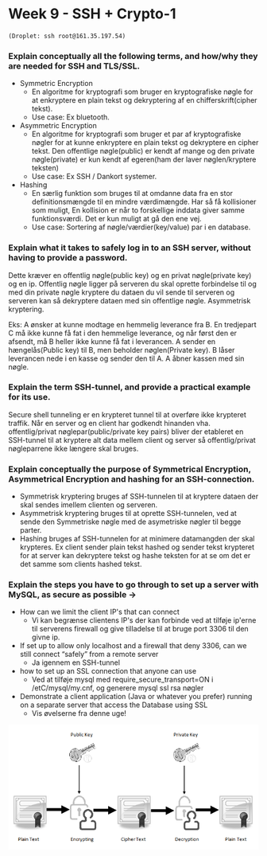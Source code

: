 # Week 9 - SSH + Crypto-1
    (Droplet: ssh root@161.35.197.54)

### Explain conceptually all the following terms, and how/why they are needed for SSH and TLS/SSL.
- Symmetric Encryption
    - En algoritme for kryptografi som bruger en kryptografiske nøgle for at enkryptere en plain tekst og dekryptering af en chifferskrift(cipher tekst).
    - Use case: Ex bluetooth.
- Asymmetric Encryption
    - En algoritme for kryptografi som bruger et par af kryptografiske nøgler for at kunne enkryptere en plain tekst og dekryptere en cipher tekst. Den offentlige nøgle(public) er kendt af mange og den private nøgle(private) er kun kendt af egeren(ham der laver nøglen/kryptere teksten)
    - Use case: Ex SSH / Dankort systemer.
- Hashing
    - En særlig funktion som bruges til at omdanne data fra en stor definitionsmængde til en mindre værdimængde. Har så få kollisioner som muligt, En kollision er når to forskellige inddata giver samme funktionsværdi. Det er kun muligt at gå den ene vej.
    - Use case: Sortering af nøgle/værdier(key/value) par i en database.


### Explain what it takes to safely log in to an SSH server, without having to provide a password.
Dette kræver en offentlig nøgle(public key) og en privat nøgle(private key) og en ip. Offentlig nøgle ligger på serveren du skal oprette forbindelse til og med din private nøgle kryptere du dataen du vil sende til serveren og serveren kan så dekryptere dataen med sin offentlige nøgle. Asymmetrisk kryptering.

Eks: A ønsker at kunne modtage en hemmelig leverance fra B. En tredjepart C må ikke kunne få fat i den hemmelige leverance, og når først den er afsendt, må B heller ikke kunne få fat i leverancen. A sender en hængelås(Public key) til B, men beholder nøglen(Private key). B låser leverancen nede i en kasse og sender den til A. A åbner kassen med sin nøgle. 


### Explain the term SSH-tunnel, and provide a practical example for its use.
Secure shell tunneling er en krypteret tunnel til at overføre ikke krypteret traffik. Når en server og en client har godkendt hinanden vha. offentlig/privat nøglepar(public/private key pairs) bliver der etableret en SSH-tunnel til at kryptere alt data mellem client og server så offentlig/privat nøgleparrene ikke længere skal bruges.


### Explain conceptually the purpose of Symmetrical Encryption, Asymmetrical Encryption and hashing for an SSH-connection.
- Symmetrisk kryptering bruges af SSH-tunnelen til at kryptere dataen der skal sendes imellem clienten og serveren.
- Asymmetrisk kryptering bruges til at oprette SSH-tunnelen, ved at sende den Symmetriske nøgle med de asymetriske nøgler til begge parter.
- Hashing bruges af SSH-tunnelen for at minimere datamangden der skal krypteres. Ex client sender plain tekst hashed og sender tekst krypteret for at server kan dekryptere tekst og hashe teksten for at se om det er det samme som clients hashed tekst.


### Explain the steps you have to go through to set up a server with MySQL, as secure as possible →
- How can we limit the client IP's that can connect
    - Vi kan begrænse clientens IP's der kan forbinde ved at tilføje ip'erne til serverens firewall og give tilladelse til at bruge port 3306 til den givne ip.
- If set up to allow only localhost and a firewall that deny 3306, can we still connect “safely” from a remote server 
    - Ja igennem en SSH-tunnel
- how to set up an SSL connection that anyone can use
    - Ved at tilføje mysql med require_secure_transport=ON i /etC/mysql/my.cnf, og generere mysql ssl rsa nøgler
- Demonstrate a client application (Java or whatever you prefer) running on a separate server that access the Database using SSL
    - Vis øvelserne fra denne uge!

![papk](Public-and-Private-Key-SSL-Encryption.png)